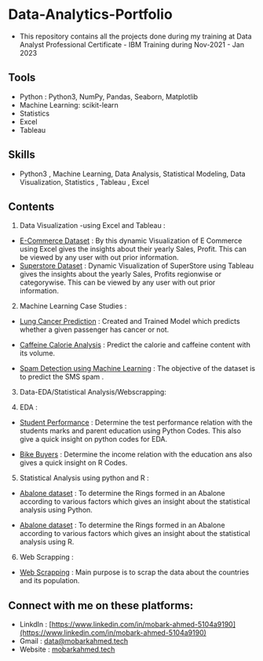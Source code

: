 # Data-Analytics-Portfolio
- This repository contains all the projects done during my training at Data Analyst Professional Certificate - IBM Training during Nov-2021 - Jan 2023
## Tools
- Python : Python3, NumPy, Pandas, Seaborn, Matplotlib
- Machine Learning: scikit-learn
- Statistics
- Excel
- Tableau
## Skills
- Python3 , Machine Learning, Data Analysis, Statistical Modeling, Data Visualization, Statistics , Tableau , Excel
## Contents
1. Data Visualization -using Excel and Tableau :

- [E-Commerce Dataset]() : By this dynamic Visualization of E Commerce using Excel gives the insights about their yearly Sales, Profit. This can be viewed by any user with out prior information.
- [Superstore Dataset]() : Dynamic Visualization of SuperStore using Tableau gives the insights about the yearly Sales, Profits regionwise or categorywise. This can be viewed by any user with out prior information.
2. Machine Learning Case Studies :

- [Lung Cancer Prediction]() : Created and Trained Model which predicts whether a given passenger has cancer or not.

- [Caffeine Calorie Analysis]() : Predict the calorie and caffeine content with its volume.

- [Spam Detection using Machine Learning]() : The objective of the dataset is to predict the SMS spam .

3. Data-EDA/Statistical Analysis/Webscrapping:

4. EDA :

- [Student Performance]() : Determine the test performance relation with the students marks and parent education using Python Codes. This also give a quick insight on python codes for EDA.

- [Bike Buyers]() : Determine the income relation with the education ans also gives a quick insight on R Codes.

5. Statistical Analysis using python and R :

- [Abalone dataset]() : To determine the Rings formed in an Abalone according to various factors which gives an insight about the statistical analysis using Python.

- [Abalone dataset]() : To determine the Rings formed in an Abalone according to various factors which gives an insight about the statistical analysis using R.

6. Web Scrapping :

- [Web Scrapping]() : Main purpose is to scrap the data about the countries and its population.
## Connect with me on these platforms:
- LinkdIn : [https://www.linkedin.com/in/mobark-ahmed-5104a9190](https://www.linkedin.com/in/mobark-ahmed-5104a9190)
- Gmail : [data@mobarkahmed.tech](data@mobarkahmed.tech)
- Website : [mobarkahmed.tech](mobarkahmed.tech)
